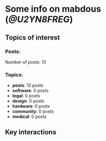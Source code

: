 # Some info on mabdous (_@U2YN8FREG_)


## Topics of interest

### Posts: 

Number of posts: 13

### Topics:

* __posts__: 13 posts
* __software__: 0 posts
* __legal__: 0 posts
* __design__: 0 posts
* __hardware__: 0 posts
* __community__: 0 posts
* __medical__: 0 posts

## Key interactions 

